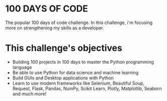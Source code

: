 # 100 DAYS OF CODE
The popular 100 days of code challenge. In this challenge, i'm focusing more on strengthening my skills as a developer.

# This challenge's objectives
* Building 100 projects in 100 days to master the Python programming language
* Be able to use Python for data science and machine learning
* Build GUIs and Desktop applications with Python
* Learn to use modern frameworks like Selenium, Beautiful Soup, Request, Flask, Pandas, NumPy, Scikit Learn, Plotly, Matplotlib, Seaborn and much more!
